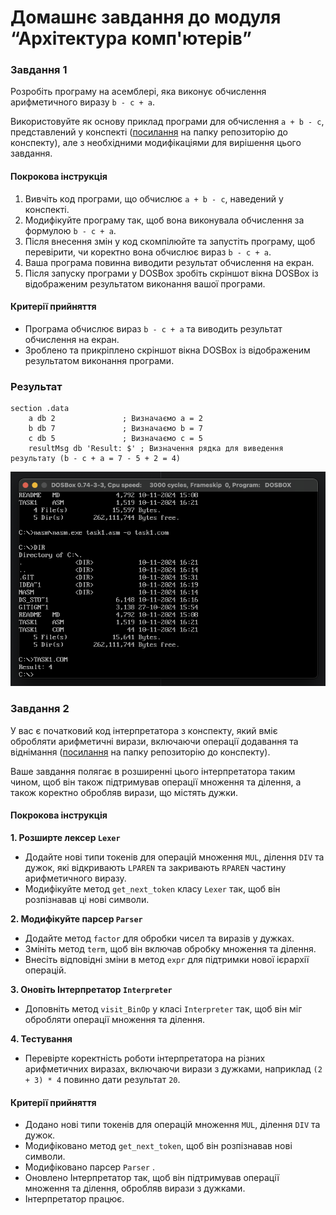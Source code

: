 # Домашнє завдання до модуля “Архітектура комп'ютерів”

### Завдання 1

Розробіть програму на асемблері, яка виконує обчислення арифметичного виразу `b - c + a`.

Використовуйте як основу приклад програми для обчислення `a + b - c`, представлений у конспекті ([посилання](https://github.com/goitacademy/Computer-Systems-and-Their-Fundamentals/tree/main/Chapter%2001) на папку репозиторію до конспекту), але з необхідними модифікаціями для вирішення цього завдання.

#### Покрокова інструкція
1. Вивчіть код програми, що обчислює `a + b - c`, наведений у конспекті.
2. Модифікуйте програму так, щоб вона виконувала обчислення за формулою `b - c + a`.
3. Після внесення змін у код скомпілюйте та запустіть програму, щоб перевірити, чи коректно вона обчислює вираз `b - c + a`.
4. Ваша програма повинна виводити результат обчислення на екран.
5. Після запуску програми у DOSBox зробіть скріншот вікна DOSBox із відображеним результатом виконання вашої програми.

#### Критерії прийняття
- Програма обчислює вираз `b - c + a` та виводить результат обчислення на екран.
- Зроблено та прикріплено скріншот вікна DOSBox із відображеним результатом виконання програми.

### Результат
```
section .data
    a db 2               ; Визначаємо a = 2
    b db 7               ; Визначаємо b = 7
    c db 5               ; Визначаємо c = 5
    resultMsg db 'Result: $' ; Визначення рядка для виведення результату (b - c + a = 7 - 5 + 2 = 4)
```

![](dosbox.png)

### Завдання 2

У вас є початковий код інтерпретатора з конспекту, який вміє обробляти арифметичні вирази, включаючи операції додавання та віднімання ([посилання](https://github.com/goitacademy/Computer-Systems-and-Their-Fundamentals/tree/main/Chapter%2002) на папку репозиторію до конспекту).

Ваше завдання полягає в розширенні цього інтерпретатора таким чином, щоб він також підтримував операції множення та ділення, а також коректно обробляв вирази, що містять дужки.

#### Покрокова інструкція

**1. Розширте лексер `Lexer`**
- Додайте нові типи токенів для операцій множення `MUL`, ділення `DIV` та дужок, які відкривають `LPAREN` та закривають `RPAREN` частину арифметичного виразу.
- Модифікуйте метод `get_next_token` класу `Lexer` так, щоб він розпізнавав ці нові символи.

**2. Модифікуйте парсер `Parser`**
- Додайте метод `factor` для обробки чисел та виразів у дужках.
- Змініть метод `term`, щоб він включав обробку множення та ділення.
- Внесіть відповідні зміни в метод `expr` для підтримки нової ієрархії операцій.

**3. Оновіть Інтерпретатор `Interpreter`**
- Доповніть метод `visit_BinOp` у класі `Interpreter` так, щоб він міг обробляти операції множення та ділення.

**4. Тестування**
- Перевірте коректність роботи інтерпретатора на різних арифметичних виразах, включаючи вирази з дужками, наприклад `(2 + 3) * 4` повинно дати результат `20`.

#### Критерії прийняття
- Додано нові типи токенів для операцій множення `MUL`, ділення `DIV` та дужок.
- Модифіковано метод `get_next_token`, щоб він розпізнавав нові символи.
- Модифіковано парсер `Parser` .
- Оновлено Інтерпретатор так, щоб він підтримував операції множення та ділення, обробляв вирази з дужками.
- Інтерпретатор працює.
